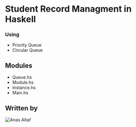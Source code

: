 # Student Record Managment in Haskell
### Using
+ Priority Queue
+ Circular Queue
## Modules
+ Queue.hs
+ Module.hs
+ Instance.hs
+ Main.hs
## Written by
![Anas Altaf](https://anas-altaf.github.io)
